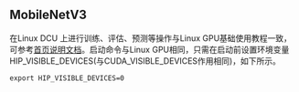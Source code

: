 ## MobileNetV3


在Linux DCU 上进行训练、评估、预测等操作与Linux GPU基础使用教程一致，可参考[首页说明文档](../README.md)。启动命令与Linux GPU相同，只需在启动前设置环境变量HIP_VISIBLE_DEVICES(与CUDA_VISIBLE_DEVICES作用相同)，如下所示。

```shell
export HIP_VISIBLE_DEVICES=0
```
